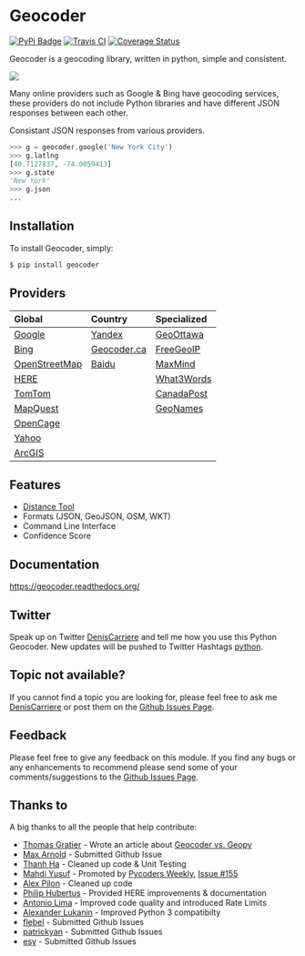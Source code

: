 # Geocoder

[![PyPi Badge][badge]][badge_url] [![Travis CI][travis]][travis_url] [![Coverage Status][coverage]][coverage_url]

Geocoder is a geocoding library, written in python, simple and consistent.

![][providers]

Many online providers such as Google & Bing have geocoding services,
these providers do not include Python libraries and have different
JSON responses between each other.

Consistant JSON responses from various providers.

```python
>>> g = geocoder.google('New York City')
>>> g.latlng
[40.7127837, -74.0059413]
>>> g.state
'New York'
>>> g.json
...
```

## Installation

To install Geocoder, simply:

```bash
$ pip install geocoder
```

## Providers

| Global          | Country         | Specialized   |
|:----------------|:----------------|:--------------|
| [Google]        | [Yandex]        | [GeoOttawa]   |
| [Bing]          | [Geocoder.ca]   | [FreeGeoIP]   |
| [OpenStreetMap] | [Baidu]         | [MaxMind]     |
| [HERE]          |                 | [What3Words]  |
| [TomTom]        |                 | [CanadaPost]  |
| [MapQuest]      |                 | [GeoNames]    |
| [OpenCage]      |                 |               |
| [Yahoo]         |                 |               |
| [ArcGIS]        |                 |               |


## Features

- [Distance Tool]
- Formats (JSON, GeoJSON, OSM, WKT)
- Command Line Interface
- Confidence Score

## Documentation

https://geocoder.readthedocs.org/

## Twitter

Speak up on Twitter [DenisCarriere] and tell me how you use this Python Geocoder. New updates will be pushed to Twitter Hashtags [python].

## Topic not available?

If you cannot find a topic you are looking for, please feel free to ask me [DenisCarriere] or post them on the [Github Issues Page].

## Feedback

Please feel free to give any feedback on this module. If you find any bugs or any enhancements to recommend please send some of your comments/suggestions to the [Github Issues Page].

## Thanks to

A big thanks to all the people that help contribute:

- [Thomas Gratier] - Wrote an article about [Geocoder vs. Geopy]
- [Max Arnold] - Submitted Github Issue
- [Thanh Ha] - Cleaned up code & Unit Testing
- [Mahdi Yusuf] - Promoted by [Pycoders Weekly], [Issue #155]
- [Alex Pilon] - Cleaned up code
- [Philip Hubertus] - Provided HERE improvements & documentation
- [Antonio Lima] - Improved code quality and introduced Rate Limits
- [Alexander Lukanin] - Improved Python 3 compatibilty
- [flebel] - Submitted Github Issues
- [patrickyan] - Submitted Github Issues
- [esy] - Submitted Github Issues

[Thomas Gratier]: https://twitter.com/ThomasG77
[Max Arnold]: https://github.com/max-arnold
[Thanh Ha]: https://twitter.com/zxiiro
[Alex Pilon]: http://alexpilon.ca
[Mahdi Yusuf]: https://twitter.com/myusuf3
[Pycoders Weekly]: https://twitter.com/pycoders
[Philip Hubertus]: https://twitter.com/philiphubs
[Antonio Lima]: https://twitter.com/themiurgo
[Alexander Lukanin]: https://github.com/alexanderlukanin13
[flebel]: https://github.com/flebel
[patrickyan]: https://github.com/patrickyan
[esy]: https://github.com/lambda-conspiracy

[Issue #155]: http://t.co/zfBWVit5b2
[Geocoder vs. Geopy]: http://webgeodatavore.com/python-geocoders-clients-comparison.html
[providers]: http://i.imgur.com/vUJKCGl.png
[coverage]: https://coveralls.io/repos/DenisCarriere/geocoder/badge.svg
[coverage_url]: https://coveralls.io/r/DenisCarriere/geocoder
[badge]: https://badge.fury.io/py/geocoder.png
[badge_url]: http://badge.fury.io/py/geocoder
[travis]: https://travis-ci.org/DenisCarriere/geocoder.png?branch=master
[travis_url]: https://travis-ci.org/DenisCarriere/geocoder
[DenisCarriere]: https://twitter.com/DenisCarriere
[python]: https://twitter.com/search?q=%23python
[Github Issues Page]: https://github.com/DenisCarriere/geocoder/issues

[Distance Tool]: http://geocoder.readthedocs.org/en/latest/features/Distance/
[Google]: http://geocoder.readthedocs.org/en/latest/providers/Google/
[Bing]: http://geocoder.readthedocs.org/en/latest/providers/Bing/
[OpenStreetMap]: http://geocoder.readthedocs.org/en/latest/providers/OpenStreetMap/
[HERE]: http://geocoder.readthedocs.org/en/latest/providers/HERE/
[TomTom]: http://geocoder.readthedocs.org/en/latest/providers/TomTom/
[MapQuest]: http://geocoder.readthedocs.org/en/latest/providers/MapQuest/
[OpenCage]: http://geocoder.readthedocs.org/en/latest/providers/OpenCage/
[Yahoo]: http://geocoder.readthedocs.org/en/latest/providers/Yahoo/
[ArcGIS]: http://geocoder.readthedocs.org/en/latest/providers/ArcGIS/
[Yandex]: http://geocoder.readthedocs.org/en/latest/providers/Yandex/
[Geocoder.ca]: http://geocoder.readthedocs.org/en/latest/providers/Geocoder-ca/
[Baidu]: http://geocoder.readthedocs.org/en/latest/providers/Baidu/
[GeoOttawa]: http://geocoder.readthedocs.org/en/latest/providers/GeoOttawa/
[FreeGeoIP]: http://geocoder.readthedocs.org/en/latest/providers/FreeGeoIP/
[MaxMind]: http://geocoder.readthedocs.org/en/latest/providers/MaxMind/
[What3Words]: http://geocoder.readthedocs.org/en/latest/providers/What3Words/
[CanadaPost]: http://geocoder.readthedocs.org/en/latest/providers/CanadaPost/
[GeoNames]: http://geocoder.readthedocs.org/en/latest/providers/GeoNames/